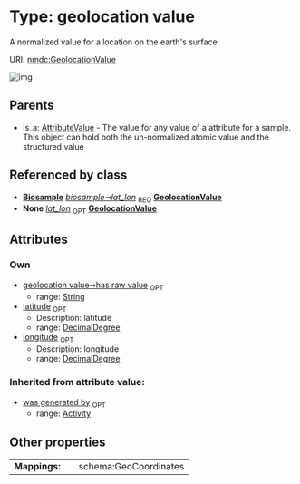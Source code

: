 
# Type: geolocation value


A normalized value for a location on the earth's surface

URI: [nmdc:GeolocationValue](https://microbiomedata/meta/GeolocationValue)


![img](http://yuml.me/diagram/nofunky;dir:TB/class/[Biosample]++-%20lat_lon%201..1>[GeolocationValue&#124;has_raw_value:string%20%3F;latitude:decimal_degree%20%3F;longitude:decimal_degree%20%3F],[Biosample]++-%20lat_lon(i)%200..1>[GeolocationValue],[AttributeValue]^-[GeolocationValue],[Biosample],[AttributeValue],[Activity])

## Parents

 *  is_a: [AttributeValue](AttributeValue.md) - The value for any value of a attribute for a sample. This object can hold both the un-normalized atomic value and the structured value

## Referenced by class

 *  **[Biosample](Biosample.md)** *[biosample➞lat_lon](biosample_lat_lon.md)*  <sub>REQ</sub>  **[GeolocationValue](GeolocationValue.md)**
 *  **None** *[lat_lon](lat_lon.md)*  <sub>OPT</sub>  **[GeolocationValue](GeolocationValue.md)**

## Attributes


### Own

 * [geolocation value➞has raw value](geolocation_value_has_raw_value.md)  <sub>OPT</sub>
    * range: [String](types/String.md)
 * [latitude](latitude.md)  <sub>OPT</sub>
    * Description: latitude
    * range: [DecimalDegree](types/DecimalDegree.md)
 * [longitude](longitude.md)  <sub>OPT</sub>
    * Description: longitude
    * range: [DecimalDegree](types/DecimalDegree.md)

### Inherited from attribute value:

 * [was generated by](was_generated_by.md)  <sub>OPT</sub>
    * range: [Activity](Activity.md)

## Other properties

|  |  |  |
| --- | --- | --- |
| **Mappings:** | | schema:GeoCoordinates |

